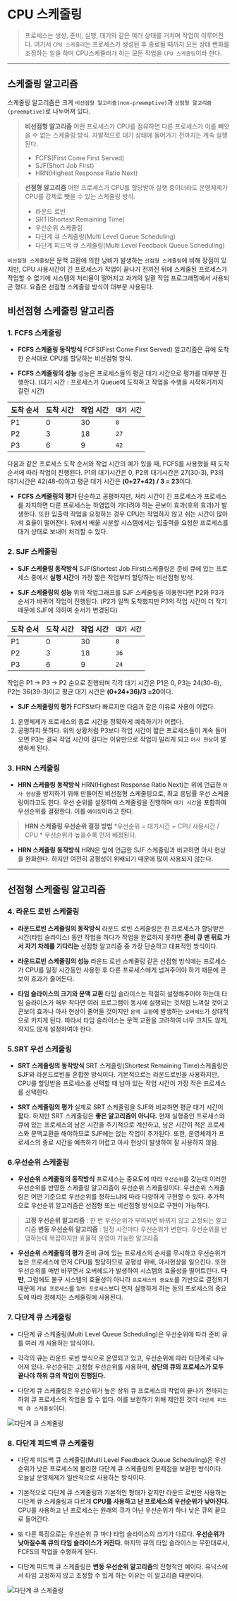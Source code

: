 # CPU 스케줄링

>프로세스는 생성, 준비, 실행, 대기와 같은 여러 상태를 거치며 작업이 이루어진다. 여기서 `CPU 스케줄러`는 프로세스가 생성된 후 종료될 때까지 모든 상태 변화를 조정하는 일을 하며 CPU스케줄러가 하는 모든 작업을 `CPU 스케줄링`이라 한다.

---


## 스케줄링 알고리즘

스케줄링 알고리즘은 크게 `비선점형 알고리즘(non-preemptive)`과 `선점형 알고리즘(preemptive)`로 나누어져 있다.

> **비선점형 알고리즘**
> 어떤 프로세스가 CPU를 점유하면 다른 프로세스가 이를 빼앗을 수 없는 스케줄링 방식. 자발적으로 대기 상태에 들어가기 전까지는 계속 실행된다. 
> * FCFS(First Come First Served)
> * SJF(Short Job First)
> * HRN(Highest Response Ratio Next)

> **선점형 알고리즘**
> 어떤 프로세스가 CPU를 할당받아 실행 중이더라도 운영체제가 CPU를 강제로 뺏을 수 있는 스케줄링 방식. 
> * 라운드 로빈
> * SRT(Shortest Remaining Time)
> * 우선순위 스케줄링
> * 다단계 큐 스케줄링(Multi Level Queue Scheduling)
> * 다단계 피드백 큐 스케줄링(Multi Level Feedback Queue Scheduling)

`비선점형 스케줄링`은 문맥 교환에 의한 낭비가 발생하는 `선점형 스케줄링`에 비해 장점이 있지만, CPU 사용시간이 긴 프로세스가 작업이 끝나기 전까진 뒤에 스케줄된 프로세스가 작업할 수 없기에 시스템의 처리율이 떨어지고 과거의 일괄 작업 프로그래밍에서 사용되곤 했다. 요즘은 선점형 스케줄링 방식이 대부분 사용된다. 


## 비선점형 스케줄링 알고리즘

### 1. FCFS 스케줄링
* **FCFS 스케줄링 동작방식**
FCFS(First Come First Served) 알고리즘은 큐에 도착한 순서대로 CPU를 할당하는 비선점형 방식.

* **FCFS 스케줄링의 성능**
성능은 프로세스들의 평균 대기 시간으로 평가를 대부분 진행한다.
(대기 시간 : 프로세스가 Queue에 도착하고 작업을 수행을 시작하기까지 걸린 시간)

|도착 순서|도착 시간|작업 시간|`대기 시간`|
|-|-|-|-|
|P1|0|30|`0`|
|P2|3|18|`27`|
|P3|6|9|`42`|

다음과 같은 프로세스 도착 순서와 작업 시간의 예가 있을 때, FCFS를 사용했을 때 도착 순서에 따라 작업이 진행된다. P1의 대기시간은 0, P2의 대기시간은 27(30-3), P3의 대기시간은 42(48-6)이고  평균 대기 시간은 **(0+27+42) / 3 = 23**이다.

* **FCFS 스케줄링의 평가**
단순하고 공평하지만, 처리 시간이 긴 프로세스가 프로세스를 차지하면 다른 프로세스는 하염없이 기다려야 하는 콘보이 효과(호위 효과)가 발생한다. 또한 입출력 작업을 요청하는 경우 CPU는 작업하지 않고 쉬는 시간이 많아져 효율이 떨어진다. 뒤에서 배울 시분할 시스템에서는 입출력을 요청한 프로세스를 대기 상태로 보내어 처리할 수 있다.


### 2. SJF 스케줄링
* **SJF 스케줄링 동작방식**
SJF(Shortest Job First)스케줄링은 준비 큐에 있는 프로세스 중에서 **실행 시간**이 가장 짧은 작업부터 할당하는 비선점형 방식.

* **SJF 스케줄링의 성능**
위의 작업그래프를 SJF 스케줄링을 이용한다면 P2와 P3가 순서가 바뀌어 작업이 진행된다. (P2가 일찍 도착했지만 P3의 작업 시간이 더 작기 때문에 SJF에 의하여 순서가 변경된다)

|도착 순서|도착 시간|작업 시간|`대기 시간`|
|-|-|-|-|
|P1|0|30|`0`|
|P2|3|18|`36`|
|P3|6|9|`24`|

작업은 P1 -> P3 -> P2 순으로 진행되며 각각 대기 시간은 P1은 0, P3는 24(30-6), P2는 36(39-3)이고 평균 대기 시간은 **(0+24+36)/3 =20**이다.

* **SJF 스케줄링의 평가**
FCFS보다 빠르지만 다음과 같은 이유로 사용이 어렵다.
1. 운영체제가 프로세스의 종료 시간을 정확하게 예측하기가 어렵다.
2. 공평하지 못하다. 위의 상황처럼 P3보다 작업 시간이 짧은 프로세스들이 계속 들어오면 P3는 결국 작업 시간이 길다는 이유만으로 작업이 밀리게 되고 `아사 현상`이 발생하게 된다.


### 3. HRN 스케줄링
* **HRN 스케줄링 동작방식**
HRN(Highest Response Ratio Next)는 위에 언급한 `아사 현상`을 방지하기 위해 만들어진 비선점형 스케줄링으로, 최고 응답률 우선 스케줄링이라고도 한다. 우선 순위를 설정하여 스케줄링을 진행하며 `대기 시간`을 포함하여 우선순위를 결정한다. 이를 `에이징`이라고 한다.

> **HRN 스케줄링 우선순위 결정 방법**
> *우선순위 = 대기시간 + CPU 사용시간 / CPU *
>  우선순위가 높을수록 먼저 배정된다.
* **HRN 스케줄링 동작방식**
HRN은 앞에 언급한 SJF 스케줄링과 비교하면 아사 현상을 완화한다. 하지만 여전히 공평성이 위배되기 때문에 많이 사용되지 않는다.
--------


## 선점형 스케줄링 알고리즘
### 4. 라운드 로빈 스케줄링
* **라운드로빈 스케줄링의 동작방식**
라운드 로빈 스케줄링은 한 프로세스가 할당받은 시간(타임 슬라이스) 동안 작업을 하다가 작업을 완료하지 못하면 **준비 큐 맨 뒤로 가서 자기 차례를 기다리는** 선점형 알고리즘 중 가장 단순하고 대표적인 방식이다.

* **라운드로빈 스케줄링의 성능**
라운드 로빈 스케줄링 같은 선점형 방식에는 프로세스가 CPU를 일정 시간동안 사용한 후 다른 프로세스에게 넘겨주어야 하기 때문에 콘보이 효과가 줄어든다.

* **타임 슬라이스의 크기와 문맥 교환**
타임 슬라이스는 적절히 설정해주어야 하는데 타임 슬라이스가 매우 작다면 여러 프로그램이 동시에 실행되는 것처럼 느껴질 것이고 콘보이 효과나 아사 현상이 줄어들 것이지만 `문맥 교환`에 발생하는 `오버헤드`가 상대적으로 커지게 된다. 따라서 타임 슬라이스는 문맥 교환을 고려하여 너무 크지도 않게, 작지도 않게 설정하여야 한다.

### 5.SRT 우선 스케줄링
* **SRT 스케줄링의 동작방식**
SRT 스케줄링(Shortest Remaining Time)스케줄링은 SJF와 라운드로빈을 혼합한 방식이다. 기본적으로는 라운드로빈을 사용하지만, CPU를 할당받을 프로세스를 선택할 때 남아 있는 작업 시간이 가장 적은 프로세스를 선택한다. 

* **SRT 스케줄링의 평가**
실제로 SRT 스케줄링을 SJF와 비교하면 평균 대기 시간이 짧다. 하지만 SRT 스케줄링은 **좋은 알고리즘이 아니다.** 현재 실행중인 프로세스와 큐에 있는 프로세스의 남은 시간을 주기적으로 계산하고, 남은 시간이 적은 프로세스와 문맥교환을 해야하므로 SJF에는 없는 작업이 추가된다. 또한, 운영체제가 프로세스의 종료 시간을 예측하기 어렵고 아사 현상이 발생하여 잘 사용하지 않음.


### 6.우선순위 스케줄링
* **우선순위 스케줄링의 동작방식**
프로세스는 중요도에 따라 `우선순위`를 갖는데 이러한 우선순위를 반영한 스케줄링 알고리즘이 우선순위 스케줄링이다. 우선순위 스케줄링은 어떤 기준으로 우선순위를 정하느냐에 따라 다양하게 구현할 수 있다. 추가적으로 우선순위 알고리즘은 선점형 또는 비선점형 방식으로 구현이 가능하다.

> **고정 우선순위 알고리즘** : 한 번 우선순위가 부여되면 바뀌지 않고 고정되는 알고리즘
> **변동 우선순위 알고리즘** : 일정 시간마다 우선순위가 변한다. 우선순위를 반영하는데 복잡하지만 효율적 운영이 가능한 알고리즘

* **우선순위 스케줄링의 평가**
준비 큐에 있는 프로세스의 순서를 무시하고 우선순위가 높은 프로세스에 먼저 CPU를 할당하므로 공평성 위배, 아사현상을 일으킨다. 또한 우선순위를 매번 바꾸면서 오버헤드가 발생하여 시스템의 효율성을 떨어트린다. **다만**, 그럼에도 불구 시스템의 효율성이 아니라 `프로세스의 중요도`를 기반으로 결정되기 때문에 `커널 프로세스`를 `일반 프로세스`보다 먼저 실행하게 하는 등의 프로세스의 중요도에 따라 정해지는 스케줄링에 사용된다.


### 7. 다단계 큐 스케줄링
* 다단계 큐 스케줄링(Multi Level Queue Scheduling)은 우선순위에 따라 준비 큐를 여러 개 사용하는 방식이다. 

* 각각의 큐는 라운드 로빈 방식으로 운영되고 있고, 우선순위에 따라 다단계로 나누어져 있다. 우선순위는 고정형 우선순위를 사용하며, **상단의 큐의 프로세스가 모두 끝나야 하위 큐의 작업이 진행된다.**

* 다단계 큐 스케줄링은 우선순위가 높은 상위 큐 프로세스의 작업이 끝나기 전까지는 하위 큐 프로세스의 작업을 할 수 없다. 이를 보완하기 위해 제안된 것이 `다단계 피드백 큐 스케줄링`이다.

![다단계 큐 스케줄링](./images/cpu_scheduling1.jpeg)

### 8. 다단계 피드백 큐 스케줄링
* 다단계 피드백 큐 스케줄링(Multi Level Feedback Queue Scheduling)은 우선순위가 낮은 프로세스에 불리한 다단계 큐 스케줄링의 문제점을 보완한 방식이다. 오늘날 운영체제가 일반적으로 사용하는 방식이다.

* 기본적으로 다단계 큐 스케줄링과 기본적인 형태가 같지만 라운드 로빈만 사용하는 다단계 큐 스케줄링과 다르게 **CPU를 사용하고 난 프로세스의 우선순위가 낮아진다.** CPU를 사용하고 난 프로세스는 원래의 큐가 아닌 우선순위가 하나 낮은 큐의 끝으로 들어간다.

* 또 다른 특징으로는 우선순위 큐 마다 타임 슬라이스의 크기가 다르다. **우선순위가 낮아질수록 큐의 타임 슬라이스가 커진다.** 마지막 큐의 타임 슬라이스는 무한대로서, FCFS의 작업을 수행하게 된다.

* 다단계 피드백 큐 스케줄링은 **변동 우선순위 알고리즘**의 전형적인 예이다. 유닉스에서 타임 고정하지 않고 조정할 수 있게 하는 이유는 이 알고리즘 때문이다.

![다단계 큐 스케줄링](./images/cpu_scheduling2.jpeg)
